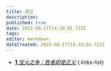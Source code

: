 ```yaml
---
title: 高见
description: 
published: true
date: 2023-08-17T14:10:01.722Z
tags: 
editor: markdown
dateCreated: 2023-08-17T14:10:01.722Z
---
```


- [**1** *宝火之争：胜者即是正义*](./opinion/1.md)
{.links-list}